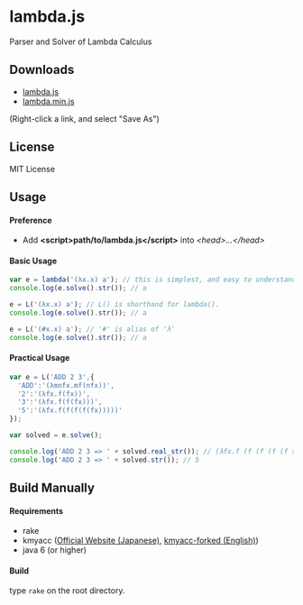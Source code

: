 # lambda.js

Parser and Solver of Lambda Calculus

## Downloads

- [lambda.js](https://raw.githubusercontent.com/atmarksharp/lambda-js/master/lambda.js)
- [lambda.min.js](https://raw.githubusercontent.com/atmarksharp/lambda-js/master/lambda.min.js)

(Right-click a link, and select "Save As")

## License

MIT License

## Usage

#### Preference

- Add **&lt;script>path/to/lambda.js&lt;/script>** into *&lt;head>...&lt;/head>*

#### Basic Usage

```javascript
var e = lambda('(λx.x) a'); // this is simplest, and easy to understand.
console.log(e.solve().str()); // a

e = L('(λx.x) a'); // L() is shorthand for lambda().
console.log(e.solve().str()); // a

e = L('(#x.x) a'); // '#' is alias of 'λ'
console.log(e.solve().str()); // a
```

#### Practical Usage

```javascript
var e = L('ADD 2 3',{
  'ADD':'(λmnfx.mf(nfx))',
  '2':'(λfx.f(fx))',
  '3':'(λfx.f(f(fx)))',
  '5':'(λfx.f(f(f(f(fx)))))'
});

var solved = e.solve();

console.log('ADD 2 3 => ' + solved.real_str()); // (λfx.f (f (f (f (f x)))))
console.log('ADD 2 3 => ' + solved.str()); // 5
```

## Build Manually

#### Requirements

- rake
- kmyacc ([Official Website (Japanese)](http://www005.upp.so-net.ne.jp/kmori/kmyacc/), [kmyacc-forked (English)](https://github.com/moriyoshi/kmyacc-forked))
- java 6 (or higher)

#### Build

type `rake` on the root directory.

